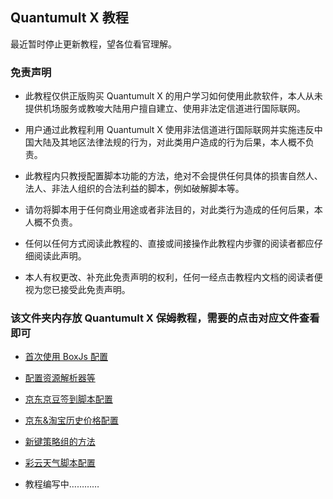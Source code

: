 ## Quantumult X 教程

最近暂时停止更新教程，望各位看官理解。

### 免责声明

- 此教程仅供正版购买 Quantumult X 的用户学习如何使用此款软件，本人从未提供机场服务或教唆大陆用户擅自建立、使用非法定信道进行国际联网。

- 用户通过此教程利用 Quantumult X 使用非法信道进行国际联网并实施违反中国大陆及其地区法律法规的行为，对此类用户造成的行为后果，本人概不负责。

- 此教程内只教授配置脚本功能的方法，绝对不会提供任何具体的损害自然人、法人、非法人组织的合法利益的脚本，例如破解脚本等。

- 请勿将脚本用于任何商业用途或者非法目的，对此类行为造成的任何后果，本人概不负责。

- 任何以任何方式阅读此教程的、直接或间接操作此教程内步骤的阅读者都应仔细阅读此声明。

- 本人有权更改、补充此免责声明的权利，任何一经点击教程内文档的阅读者便视为您已接受此免责声明。

### 该文件夹内存放 Quantumult X 保姆教程，需要的点击对应文件查看即可

- [首次使用 BoxJs 配置](https://github.com/chiupam/tutorial/blob/master/QuantumultX/BoxJS.md)

- [配置资源解析器等](https://github.com/chiupam/tutorial/blob/master/QuantumultX/General.md)

- [京东京豆签到脚本配置](https://github.com/chiupam/tutorial/blob/master/QuantumultX/JD_DailyBonus.md)

- [京东&淘宝历史价格配置](https://github.com/chiupam/tutorial/blob/master/QuantumultX/Price.md)

- [新键策略组的方法](https://github.com/chiupam/tutorial/blob/master/QuantumultX/Static.md)

- [彩云天气脚本配置](https://github.com/chiupam/tutorial/tree/master/caiyun)

- 教程编写中…………
